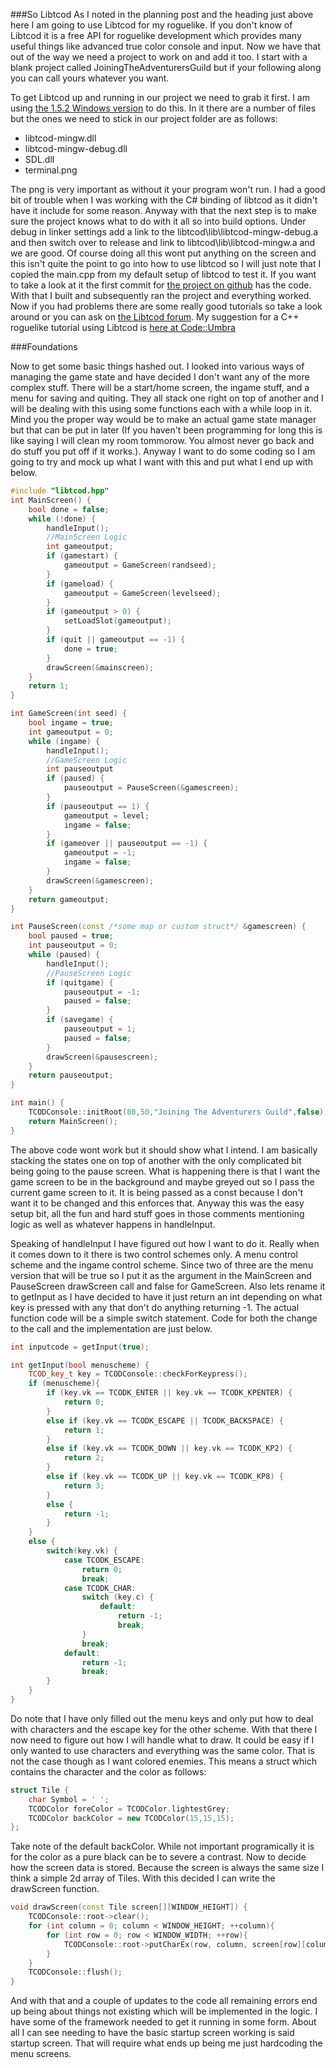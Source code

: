 ###So Libtcod
As I noted in the planning post and the heading just above here I am going to use Libtcod for my roguelike. 
If you don't know of Libtcod it is a free API for roguelike development which provides many useful things like advanced true color console and input. 
Now we have that out of the way we need a project to work on and add it too. 
I start with a blank project called JoiningTheAdventurersGuild but if your following along you can call yours whatever you want.

To get Libtcod up and running in our project we need to grab it first. 
I am using [the 1.5.2 Windows version](http://doryen.eptalys.net/libtcod/download/ "There are a number of options for other languages there as well") to do this. 
In it there are a number of files but the ones we need to stick in our project folder are as follows:

* libtcod-mingw.dll
* libtcod-mingw-debug.dll
* SDL.dll
* terminal.png

The png is very important as without it your program won't run. 
I had a good bit of trouble when I was working with the C# binding of libtcod as it didn't have it include for some reason. 
Anyway with that the next step is to make sure the project knows what to do with it all so into build options. 
Under debug in linker settings add a link to the libtcod\lib\libtcod-mingw-debug.a and then switch over to release and link to libtcod\lib\libtcod-mingw.a and we are good. 
Of course doing all this wont put anything on the screen and this isn't quite the point to go into how to use libtcod so I will just note that I copied the main.cpp from my default setup of libtcod to test it. 
If you want to take a look at it the first commit for [the project on github](https://github.com/Akhier/JoiningTheAdventurersGuild "The file tests not only opening a window but catching input") has the code. 
With that I built and subsequently ran the project and everything worked. 
Now if you had problems there are some really good tutorials so take a look around or you can ask on [the Libtcod forum](http://doryen.eptalys.net/forum/index.php?board=12.0 "Even if you don't want to post take a look there as if your having a problem someone else probably did too"). 
My suggestion for a C++ roguelike tutorial using Libtcod is [here at Code::Umbra](http://codeumbra.eu/complete-roguelike-tutorial-using-c-and-libtcod-part-1-setting-up "It may or may not be a bit out of date, I hav eonly used bits and never actually fully followed it") 

###Foundations

Now to get some basic things hashed out. 
I looked into various ways of managing the game state and have decided I don't want any of the more complex stuff. 
There will be a start/home screen, the ingame stuff, and a menu for saving and quiting. 
They all stack one right on top of another and I will be dealing with this using some functions each with a while loop in it. 
Mind you the proper way would be to make an actual game state manager but that can be put in later 
(If you haven't been programming for long this is like saying I will clean my room tommorow. You almost never go back and do stuff you put off if it works.). 
Anyway I want to do some coding so I am going to try and mock up what I want with this and put what I end up with below. 

```C++
#include "libtcod.hpp"
int MainScreen() {
    bool done = false;
    while (!done) {
        handleInput();
        //MainScreen Logic
        int gameoutput;
        if (gamestart) {
            gameoutput = GameScreen(randseed);
        }
        if (gameload) {
            gameoutput = GameScreen(levelseed);
        }
        if (gameoutput > 0) {
            setLoadSlot(gameoutput);
        }
        if (quit || gameoutput == -1) {
            done = true;
        }
        drawScreen(&mainscreen);
    }
    return 1;
}

int GameScreen(int seed) {
    bool ingame = true;
    int gameoutput = 0;
    while (ingame) {
        handleInput();
        //GameScreen Logic
        int pauseoutput
        if (paused) {
            pauseoutput = PauseScreen(&gamescreen);
        }
        if (pauseoutput == 1) {
            gameoutput = level;
            ingame = false;
        }
        if (gameover || pauseoutput == -1) {
            gameoutput = -1;
            ingame = false;
        }
        drawScreen(&gamescreen);
    }
    return gameoutput;
}

int PauseScreen(const /*some map or custom struct*/ &gamescreen) {
    bool paused = true;
    int pauseoutput = 0;
    while (paused) {
        handleInput();
        //PauseScreen Logic
        if (quitgame) {
            pauseoutput = -1;
            paused = false;
        }
        if (savegame) {
            pauseoutput = 1;
            paused = false;
        }
        drawScreen(&pausescreen);
    }
    return pauseoutput;
}

int main() {
    TCODConsole::initRoot(80,50,"Joining The Adventurers Guild",false);
    return MainScreen();
}
```

The above code wont work but it should show what I intend. 
I am basically stacking the states one on top of another with the only complicated bit being going to the pause screen. 
What is happening there is that I want the game screen to be in the background and maybe greyed out so I pass the current game screen to it. 
It is being passed as a const because I don't want it to be changed and this enforces that. 
Anyway this was the easy setup bit, all the fun and hard stuff goes in those comments mentioning logic as well as whatever happens in handleInput. 

Speaking of handleInput I have figured out how I want to do it. 
Really when it comes down to it there is two control schemes only. 
A menu control scheme and the ingame control scheme. 
Since two of three are the menu version that will be true so I put it as the argument in the MainScreen and PauseScreen drawScreen call and false for GameScreen. 
Also lets rename it to getInput as I have decided to have it just return an int depending on what key is pressed with any that don't do anything returning -1. 
The actual function code will be a simple switch statement. 
Code for both the change to the call and the implementation are just below. 

```C++
int inputcode = getInput(true);
```

```C++
int getInput(bool menuscheme) {
    TCOD_key_t key = TCODConsole::checkForKeypress();
    if (menuscheme){
        if (key.vk == TCODK_ENTER || key.vk == TCODK_KPENTER) {
            return 0;
        }
        else if (key.vk == TCODK_ESCAPE || TCODK_BACKSPACE) {
            return 1;
        }
        else if (key.vk == TCODK_DOWN || key.vk == TCODK_KP2) {
            return 2;
        }
        else if (key.vk == TCODK_UP || key.vk == TCODK_KP8) {
            return 3;
        }
        else {
            return -1;
        }
    }
    else {
        switch(key.vk) {
            case TCODK_ESCAPE:
                return 0;
                break;
            case TCODK_CHAR:
                switch (key.c) {
                    default:
                        return -1;
                        break;
                }
                break;
            default:
                return -1;
                break;
        }
    }
}
```

Do note that I have only filled out the menu keys and only put how to deal with characters and the escape key for the other scheme. 
With that there I now need to figure out how I will handle what to draw. 
It could be easy if I only wanted to use characters and everything was the same color. 
That is not the case though as I want colored enemies. 
This means a struct which contains the character and the color as follows:

```C++
struct Tile {
    char Symbol = ' ';
    TCODColor foreColor = TCODColor.lightestGrey;
    TCODColor backColor = new TCODColor(15,15,15);
};
```

Take note of the default backColor. 
While not important programically it is for the color as a pure black can be to severe a contrast. 
Now to decide how the screen data is stored. 
Because the screen is always the same size I think a simple 2d array of Tiles.
With this decided I can write the drawScreen function.

```C++
void drawScreen(const Tile screen[][WINDOW_HEIGHT]) {
    TCODConsole::root->clear();
    for (int column = 0; column < WINDOW_HEIGHT; ++column){
        for (int row = 0; row < WINDOW_WIDTH; ++row){
            TCODConsole::root->putCharEx(row, column, screen[row][column].Symbol, screen[row][column].foreColor, screen[row][column].backColor);
        }
    }
    TCODConsole::flush();
}
```

And with that and a couple of updates to the code all remaining errors end up being about things not existing which will be implemented in the logic. 
I have some of the framework needed to get it running in some form. 
About all I can see needing to have the basic startup screen working is said startup screen. 
That will require what ends up being me just hardcoding the menu screens. 